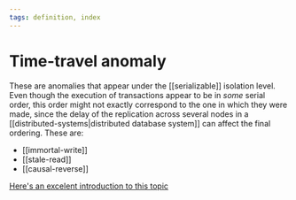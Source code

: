 ```yaml
---
tags: definition, index
---
```


# Time-travel anomaly
These are anomalies that appear under the [[serializable]] isolation level. Even though the execution of transactions appear to be in *some* serial order, this order might not exactly correspond to the one in which they were made, since the delay of the replication across several nodes in a [[distributed-systems|distributed database system]] can affect the final ordering. These are:
* [[immortal-write]]
* [[stale-read]]
* [[causal-reverse]]

[Here's an excelent introduction to this topic](https://dbmsmusings.blogspot.com/2019/06/correctness-anomalies-under.html)
